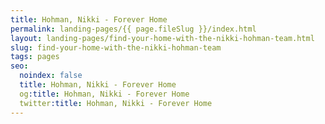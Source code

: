 ```yaml
---
title: Hohman, Nikki - Forever Home
permalink: landing-pages/{{ page.fileSlug }}/index.html
layout: landing-pages/find-your-home-with-the-nikki-hohman-team.html
slug: find-your-home-with-the-nikki-hohman-team
tags: pages
seo:
  noindex: false
  title: Hohman, Nikki - Forever Home
  og:title: Hohman, Nikki - Forever Home
  twitter:title: Hohman, Nikki - Forever Home
---
```



